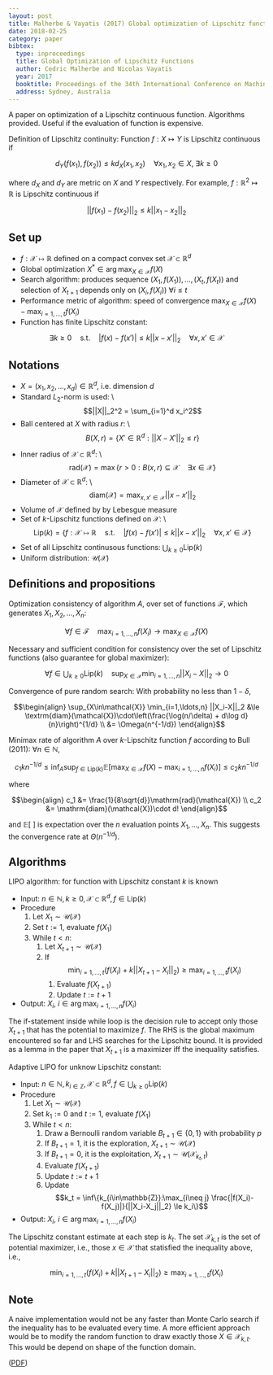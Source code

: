 ```yaml
---
layout: post
title: Malherbe & Vayatis (2017) Global optimization of Lipschitz functions
date: 2018-02-25
category: paper
bibtex:
  type: inproceedings
  title: Global Optimization of Lipschitz Functions
  author: Cedric Malherbe and Nicolas Vayatis
  year: 2017
  booktitle: Proceedings of the 34th International Conference on Machine Learning
  address: Sydney, Australia
---
```


A paper on optimization of a Lipschitz continuous function. Algorithms
provided. Useful if the evaluation of function is expensive.

Definition of Lipschitz continuity: Function $f:X \mapsto Y$ is Lipschitz
continuous if

$$ d_Y(f(x_1),f(x_2)) \le k d_X(x_1,x_2) \quad \forall x_1,x_2\in X,\ \exists k\ge 0 $$

where $d_X$ and $d_Y$ are metric on $X$ and $Y$ respectively. For example,
$f:\mathbb{R}^2\mapsto\mathbb{R}$ is Lipschitz continuous if

$$ ||f(x_1)-f(x_2)||_2 \le k ||x_1-x_2||_2 $$

## Set up

- $f: \mathcal{X}\mapsto\mathbb{R}$ defined on a compact convex set
  $\mathcal{X}\subset\mathbb{R}^d$
- Global optimization $X^{\ast} \in \arg\max_{X\in\mathcal{X}} f(X)$
- Search algorithm: produces sequence $(X_1,f(X_1)), \ldots, (X_t,f(X_t))$ and
  selection of $X_{t+1}$ depends only on $(X_i,f(X_i))\ \forall i\le t$
- Performance metric of algorithm: speed of convergence
  $\max_{X\in\mathcal{X}} f(X) - \max_{i=1,\ldots,t} f(X_i)$
- Function has finite Lipschitz constant:

$$ \exists k\ge 0\quad\textrm{s.t.}\quad |f(x)-f(x')| \le k ||x-x'||_2\quad\forall x,x' \in \mathcal{X}$$

## Notations

- $X = (x_1, x_2, \ldots, x_d) \in \mathbb{R}^d$, i.e. dimension $d$
- Standard $L_2$-norm is used: \\
  $$||X||_2^2 = \sum_{i=1}^d x_i^2$$
- Ball centered at $X$ with radius $r$: \\
  $$B(X,r) = \{X'\in\mathbb{R}^d: ||X-X'||_2 \le r\}$$
- Inner radius of $\mathcal{X}\subset \mathbb{R}^d$: \\
  $$\mathrm{rad}(\mathcal{X}) = \max\{r>0:B(x,r)\subseteq\mathcal{X}\quad\exists x\in\mathcal{X}\}$$
- Diameter of $\mathcal{X}\subset\mathbb{R}^d$: \\
  $$\mathrm{diam}(\mathcal{X}) = \max_{x,x'\in\mathcal{X}} ||x-x'||_2$$
- Volume of $\mathcal{X}$ defined by by Lebesgue measure 
- Set of $k$-Lipschitz functions defined on $\mathcal{X}$: \\
  $$\mathrm{Lip}(k) = \{f: \mathcal{X}\mapsto\mathbb{R}\quad\textrm{s.t.}\quad |f(x)-f(x')|\le k||x-x'||_2\quad\forall x,x'\in\mathcal{X}\}$$
- Set of all Lipschitz continusous functions: $\bigcup_{k\ge 0}\textrm{Lip}(k)$
- Uniform distribution: $\mathcal{U}(\mathcal{X})$

## Definitions and propositions

Optimization consistency of algorithm $A$, over set of functions $\mathcal{F}$,
which generates $X_1, X_2, \ldots, X_n$:

$$\forall f\in\mathcal{F}\quad\max_{i=1,\ldots,n} f(X_i) \to \max_{X\in\mathcal{X}} f(X) $$

Necessary and sufficient condition for consistency over the set of Lipschitz
functions (also guarantee for global maximizer):

$$\forall f\in\bigcup_{k\ge 0}\textrm{Lip}(k)\quad \sup_{X\in\mathcal{X}}\min_{i=1,\ldots,n} ||X_i-X||_2 \to 0$$

Convergence of pure random search: With probability no less than $1-\delta$,

$$\begin{align}
\sup_{X\in\mathcal{X}} \min_{i=1,\ldots,n} ||X_i-X||_2
  &\le \textrm{diam}(\mathcal{X})\cdot\left(\frac{\log(n/\delta) + d\log d}{n}\right)^{1/d} \\
  &= \Omega(n^{-1/d})
\end{align}$$

Minimax rate of algorithm $A$ over $k$-Lipschitz function $f$ according to Bull
(2011): $\forall n\in\mathbb{N}$,

$$c_1kn^{-1/d}
\le \inf_{A}\sup_{f\in\textrm{Lip}(k)} \mathbb{E}[\max_{X\in\mathcal{X}} f(X) - \max_{i=1,\ldots,n}f(X_i)]
\le c_2kn^{-1/d}$$

where

$$\begin{align}
c_1 &= \frac{1}{8\sqrt{d}}\mathrm{rad}(\mathcal{X}) \\
c_2 &= \mathrm{diam}(\mathcal{X})\cdot d!
\end{align}$$

and $\mathbb{E}[\ ]$ is expectation over the $n$ evaluation points $X_1,\ldots,X_n$. This suggests the convergence rate at $\Theta(n^{-1/d})$.

## Algorithms

LIPO algorithm: for function with Lipschitz constant $k$ is known

* Input: $n\in\mathbb{N}, k\ge 0, \mathcal{X}\subset\mathbb{R}^d, f\in\mathrm{Lip}(k)$
* Procedure
  1. Let $X_1 \sim \mathcal{U}(\mathcal{X})$
  2. Set $t:=1$, evaluate $f(X_1)$
  3. While $t < n$:
     1. Let $X_{t+1} \sim \mathcal{U}(\mathcal{X})$
     2. If
        $$\min_{i=1,\ldots,t}\left(f(X_i)+k||X_{t+1}-X_i||_2\right) \ge \max_{i=1,\ldots,t} f(X_i)$$
        1. Evaluate $f(X_{t+1})$
        2. Update $t := t+1$
* Output: $X_i,\ i\in\arg\max_{i=1,\ldots,n} f(X_i)$

The if-statement inside while loop is the decision rule to accept only those
$X_{t+1}$ that has the potential to maximize $f$. The RHS is the global maximum
encountered so far and LHS searches for the Lipschitz bound. It is provided as
a lemma in the paper that $X_{t+1}$ is a maximizer iff the inequality satisfies.

Adaptive LIPO for unknow Lipschitz constant:

* Input: $n\in\mathbb{N}, k_{i\in\mathbb{Z}}, \mathcal{X}\subset\mathbb{R}^d, f\in\bigcup_{k\ge 0}\mathrm{Lip}(k)$
* Procedure
  1. Let $X_1 \sim \mathcal{U}(\mathcal{X})$
  2. Set $k_1:=0$ and $t:=1$, evaluate $f(X_1)$
  3. While $t < n$:
     1. Draw a Bernoulli random variable $B_{t+1}\in\{0,1\}$ with probability $p$
     2. If $B_{t+1} = 1$, it is the exploration, $X_{t+1}\sim\mathcal{U}(\mathcal{X})$
     3. If $B_{t+1} = 0$, it is the exploitation, $X_{t+1}\sim\mathcal{U}(\mathcal{X}_{k_t,t})$
     4. Evaluate $f(X_{t+1})$
     6. Update $t := t+1$
     5. Update
        $$k_t = \inf\{k_{i\in\mathbb{Z}}:\max_{i\neq j} \frac{|f(X_i)-f(X_j)|}{||X_i-X_j||_2} \le k_i\}$$
* Output: $X_i,\ i\in\arg\max_{i=1,\ldots,n} f(X_i)$

The Lipschitz constant estimate at each step is $k_t$. The set
$\mathcal{X}_{k,t}$ is the set of potential maximizer, i.e., those
$x\in\mathcal{X}$ that statisfied the inequality above, i.e.,

$$\min_{i=1,\ldots,t}\left(f(X_i)+k||X_{t+1}-X_i||_2\right) \ge \max_{i=1,\ldots,t} f(X_i)$$

## Note

A naive implementation would not be any faster than Monte Carlo search if the
inequality has to be evaluated every time. A more efficient approach would be to
modify the random function to draw exactly those $X\in\mathcal{X}_{k,t}$. This
would be depend on shape of the function domain.

([PDF](https://drive.google.com/open?id=1jgQAD7OLggRPBJM_euXTdXd6V65USfof))
